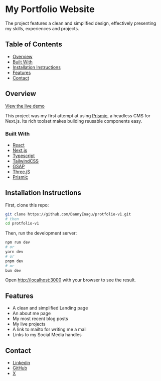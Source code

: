 # My Portfolio Website

The project features a clean and simplified design, effectively presenting my skills, experiences and projects.

## Table of Contents

- [Overview](#overview)
- [Built With](#built-with)
- [Installation Instructions](#installation-instructions)
- [Features](#features)
- [Contact](#contact)

## Overview

<!-- TODO: Add a screenshot of the live project.
    1. Link to a 'live demo.'
    2. Describe your overall experience in a couple of sentences.
    3. List a few specific technical things that you learned or improved on.
    4. Share any other tips or guidance for others attempting this or something similar.
 -->
[View the live demo](https://dev-danny.vercel.app/)

This project was my first attempt at using [Prismic](https://prismic.io/), a headless CMS for Next.js. Its rich toolset makes building reusable components easy.

### Built With

<!-- TODO: List any MAJOR libraries/frameworks (e.g. React, Tailwind) with links to their homepages. -->
- [React](https://react.dev/)
- [Next.js](https://nextjs.org/)
- [Typescript](https://www.typescriptlang.org/)
- [TailwindCSS](https://tailwindcss.com/)
- [GSAP](https://gsap.com/)
- [Three.jS](https://threejs.org/)
- [Prismic](https://prismic.io/)

## Installation Instructions

First, clone this repo:

```bash
git clone https://github.com/DannyEnagu/protfolio-v1.git
# then 
cd protfolio-v1
```

Then, run the development server:

```bash
npm run dev
# or
yarn dev
# or
pnpm dev
# or
bun dev
```

Open [http://localhost:3000](http://localhost:3000) with your browser to see the result.

## Features

<!-- TODO: List what specific 'user problems' that this application solves. -->

- A clean and simplified Landing page
- An about me page
- My most recent blog posts
- My live projects
- A link to mailto for writing me a mail
- Links to my Social Media handles

## Contact

<!-- TODO: Include icons and links to your RELEVANT, PROFESSIONAL 'DEV-ORIENTED' social media. LinkedIn and dev.to are minimum. -->
- [Linkedin](https://www.linkedin.com/in/enagudaniel/)
- [GitHub](https://github.com/DannyEnagu)
- [X](https://x.com/daniel_enagu)
